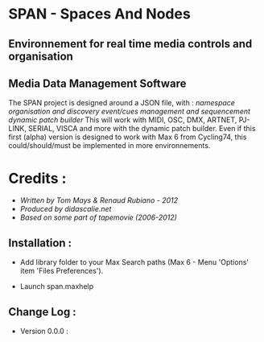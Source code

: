# SPAN - Spaces And Nodes
## Environnement for real time media controls and organisation
## Media Data Management Software 
The SPAN project is designed around a JSON file, with : 
*namespace organisation and discovery*
*event/cues management and sequencement*
*dynamic patch builder*
This will work with MIDI, OSC, DMX, ARTNET, PJ-LINK, SERIAL, VISCA and more with the dynamic patch builder.
Even if this first (alpha) version is designed to work with Max 6 from Cycling74, this could/should/must be implemented in more environnements.
# Credits : 
* *Written by Tom Mays & Renaud Rubiano - 2012*
* *Produced by didascalie.net*
* *Based on some part of tapemovie (2006-2012)*
## Installation : 
* Add library folder to your Max Search paths (Max 6 - Menu 'Options' item 'Files Preferences').

* Launch span.maxhelp

## Change Log : 

* Version 0.0.0 : 
